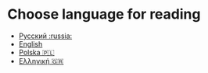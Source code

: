 # Choose language for reading
- [Русский :russia:](documentation/git/ru/README.md)
- [English](documentation/git/en/README.md)
- [Polska :poland:](documentation/git/pl/README.md)
- [Ελληνική :greece:](documentation/git/gr/README.md)